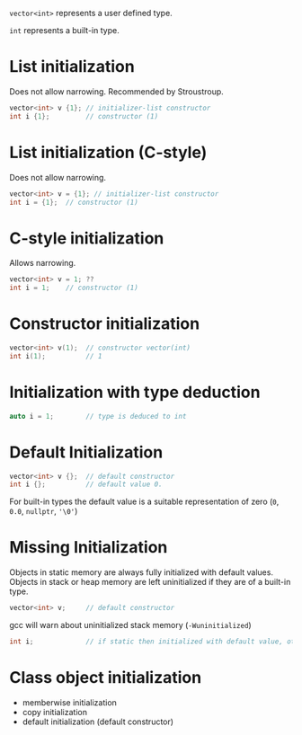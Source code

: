 `vector<int>` represents a user defined type.

`int` represents a built-in type.

# List initialization
Does not allow narrowing.
Recommended by Stroustroup.
```c++
vector<int> v {1}; // initializer-list constructor
int i {1}; 	       // constructor (1)
```
# List initialization (C-style)
Does not allow narrowing.
```c++
vector<int> v = {1}; // initializer-list constructor
int i = {1};  // constructor (1)
```

# C-style initialization
Allows narrowing.
```c++
vector<int> v = 1; ??
int i = 1;    // constructor (1)
```

# Constructor initialization
```c++
vector<int> v(1);  // constructor vector(int)
int i(1);          // 1
```

# Initialization with type deduction
```c++
auto i = 1;        // type is deduced to int
```
# Default Initialization
```c++
vector<int> v {};  // default constructor
int i {};          // default value 0.
```
For built-in types the default value is a suitable representation of zero (`0`, `0.0`, `nullptr`, `'\0'`) 

# Missing Initialization
Objects in static memory are always fully initialized with default values.
Objects in stack or heap memory are left uninitialized if they are of a built-in type.

```c++
vector<int> v;     // default constructor
```
gcc will warn about uninitialized stack memory (`-Wuninitialized`)
```c++
int i;             // if static then initialized with default value, otherwise uninitialized
```

# Class object initialization
- memberwise initialization
- copy initialization
- default initialization (default constructor)
